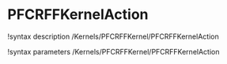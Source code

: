 <!-- MOOSE Documentation Stub: Remove this when content is added. -->

# PFCRFFKernelAction
!syntax description /Kernels/PFCRFFKernel/PFCRFFKernelAction

!syntax parameters /Kernels/PFCRFFKernel/PFCRFFKernelAction
